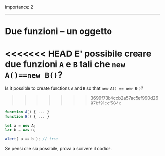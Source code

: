 importance: 2

---

# Due funzioni – un oggetto

<<<<<<< HEAD
E' possibile creare due funzioni `A` e `B` tali che `new A()==new B()`?
=======
Is it possible to create functions `A` and `B` so that `new A() == new B()`?
>>>>>>> 3699f73b4ccb2a57ac5ef990d2687bf31ccf564c

```js no-beautify
function A() { ... }
function B() { ... }

let a = new A;
let b = new B;

alert( a == b ); // true
```

Se pensi che sia possibile, prova a scrivere il codice.
